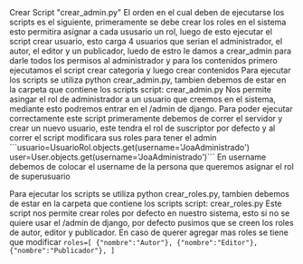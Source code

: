 <datils>
<sumary>Crear Script "crear_admin.py"</sumary>
El orden en el cual deben de ejecutarse los scripts es el siguiente, primeramente se debe crear los roles en el sistema esto permitira asignar a cada ususario un rol, luego de esto ejecutar el script crear usuario, esto carga 4 usuarios que serian el administrador, el autor, el editor y un publicador, luedo de estro le damos a crear_admin para darle todos los permisos al administrador y para los contenidos primero ejecutamos el script crear categoria y luego crear contenidos
Para ejecutar los scripts se utiliza python crear_admin.py, tambien debemos de estar en la carpeta que contiene los scripts
script: crear_admin.py
Nos permite asingar el rol de administrador a un usuario que creemos en el sistema, mediante esto
podremos entrar en el /admin de django. Para poder ejecutar correctamente este script primeramente debemos de correr el servidor y crear un nuevo usuario, este tendra el rol de suscriptor por defecto y al correr el script modificara sus roles para tener el admin
        ```usuario=UsuarioRol.objects.get(username='JoaAdministrado')
        user=User.objects.get(username='JoaAdministrado')```
En username debemos de colocar el username de la persona que queremos asignar el rol de superusuario

Para ejecutar los scripts se utiliza python crear_roles.py, tambien debemos de estar en la carpeta que contiene los scripts
script: crear_roles.py
Este script nos permite crear roles por defecto en nuestro sistema, esto si no se quiere usar el /admin de django, por defecto pusimos que se creen los roles de autor, editor y publicador.  En caso de querer agregar mas roles se tiene que modificar 
    ```roles=[
        {"nombre":"Autor"},
        {"nombre":"Editor"},
        {"nombre":"Publicador"},
    ]```
